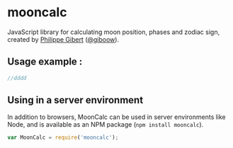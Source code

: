 mooncalc
========

JavaScript library for calculating moon position, phases and zodiac sign, created by [Philippe Gibert](http://www.giboow.fr) ([@giboow](http://github.com/giboow.fr)).

## Usage example :
```js
//dddd
```

## Using in a server environment

In addition to browsers, MoonCalc can be used in server environments like Node,
and is available as an NPM package (`npm install mooncalc`).

```js
var MoonCalc = require('mooncalc');
```
